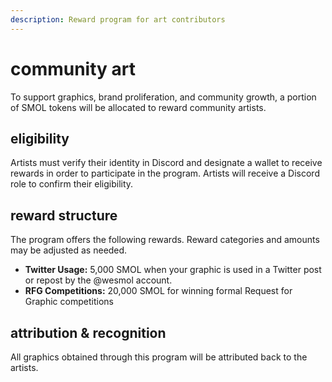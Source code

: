 ```yaml
---
description: Reward program for art contributors
---
```


# community art

To support graphics, brand proliferation, and community growth, a portion of SMOL tokens will be allocated to reward community artists.

## **eligibility**&#x20;

Artists must verify their identity in Discord and designate a wallet to receive rewards in order to participate in the program. Artists will receive a Discord role to confirm their eligibility.

## **reward structure**&#x20;

The program offers the following rewards.  Reward categories and amounts may be adjusted as needed.

* **Twitter Usage:** 5,000 SMOL when your graphic is used in a Twitter post or repost by the @wesmol account.
* **RFG Competitions:** 20,000 SMOL for winning formal Request for Graphic competitions

## **attribution & recognition**&#x20;

All graphics obtained through this program will be attributed back to the artists.

